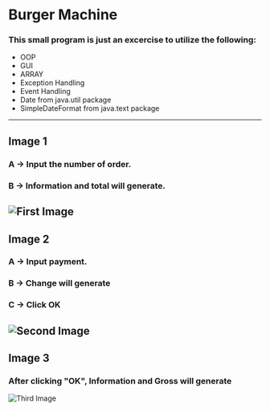 # Burger Machine

### This small program is just an excercise to utilize the following:

* OOP
* GUI
* ARRAY
* Exception Handling
* Event Handling
* Date from java.util package
* SimpleDateFormat from java.text package
---
## Image 1
### A -> Input the number of order.
### B -> Information and total will generate.
![First Image](https://github.com/Coder3lite/BurgerMachine/blob/master/Images/image001.png)
---
## Image 2
### A -> Input payment.
### B -> Change will generate
### C -> Click OK
![Second Image](https://github.com/Coder3lite/BurgerMachine/blob/master/Images/image002.png)
---
## Image 3
### After clicking "OK", Information and Gross will generate
![Third Image](https://github.com/Coder3lite/BurgerMachine/blob/master/Images/image003.png)
